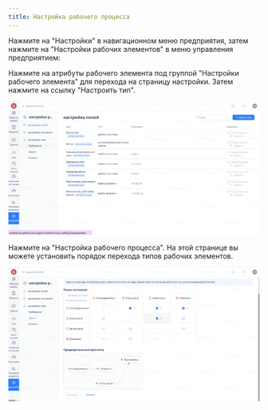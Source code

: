 ```yaml
---
title: Настройка рабочего процесса
---
```


Нажмите на "Настройки" в навигационном меню предприятия, затем нажмите на "Настройки рабочих элементов" в меню управления предприятием:

Нажмите на атрибуты рабочего элемента под группой "Настройки рабочего элемента" для перехода на страницу настройки. Затем нажмите на ссылку "Настроить тип".

![Описание изображения](assets/image575.png)

Нажмите на "Настройка рабочего процесса". На этой странице вы можете установить порядок перехода типов рабочих элементов.

![Описание изображения](assets/image578.png)